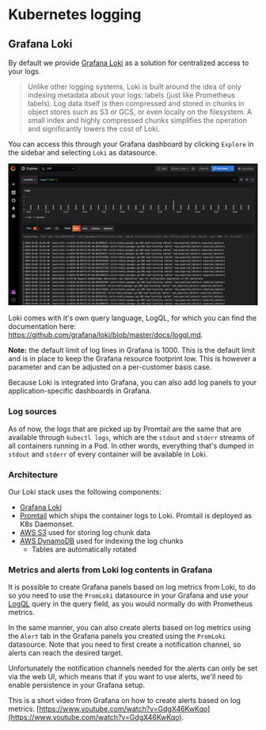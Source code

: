 # Kubernetes logging

## Grafana Loki

By default we provide [Grafana Loki](https://grafana.com/oss/loki) as a solution for centralized access to your logs.

> Unlike other logging systems, Loki is built around the idea of only indexing metadata about your logs: labels (just like Prometheus labels). Log data itself is then compressed and stored in chunks in object stores such as S3 or GCS, or even locally on the filesystem. A small index and highly compressed chunks simplifies the operation and significantly lowers the cost of Loki.

You can access this through your Grafana dashboard by clicking `Explore` in the sidebar and selecting `Loki` as datasource.

![Grafana Loki](images/grafana_loki.png "Grafana Loki")

Loki comes with it's own query language, LogQL, for which you can find the documentation here: <https://github.com/grafana/loki/blob/master/docs/logql.md>.

**Note:** the default limit of log lines in Grafana is 1000. This is the default limit and is in place to keep the Grafana resource footprint low. This is however a parameter and can be adjusted on a per-customer basis case.

Because Loki is integrated into Grafana, you can also add log panels to your application-specific dashboards in Grafana.

### Log sources

As of now, the logs that are picked up by Promtail are the same that are available through `kubectl logs`, which are the `stdout` and `stderr` streams of all containers running in a Pod. In other words, everything that's dumped in `stdout` and `stderr` of every container will be available in Loki.

### Architecture

Our Loki stack uses the following components:

- [Grafana Loki](https://github.com/grafana/loki/blob/master/docs/overview/README.md)
- [Promtail](https://github.com/grafana/loki/blob/master/docs/clients/promtail/README.md) which ships the container logs to Loki. Promtail is deployed as K8s Daemonset.
- [AWS S3](https://aws.amazon.com/s3/) used for storing log chunk data
- [AWS DynamoDB](https://aws.amazon.com/dynamodb/) used for indexing the log chunks
  - Tables are automatically rotated

### Metrics and alerts from Loki log contents in Grafana

It is possible to create Grafana panels based on log metrics from Loki, to do so you need to use the `PromLoki` datasource in your Grafana and use your [LogQL](https://github.com/grafana/loki/blob/master/docs/logql.md) query in the query field, as you would normally do with Prometheus metrics.

In the same manner, you can also create alerts based on log metrics using the `Alert` tab in the Grafana panels you created using the `PromLoki` datasource. Note that you need to first create a notification channel, so alerts can reach the desired target.

Unfortunately the notification channels needed for the alerts can only be set via the web UI, which means that if you want to use alerts, we'll need to enable persistence in your Grafana setup.

This is a short video from Grafana on how to create alerts based on log metrics: [https://www.youtube.com/watch?v=GdgX46KwKqo](https://www.youtube.com/watch?v=GdgX46KwKqo).
